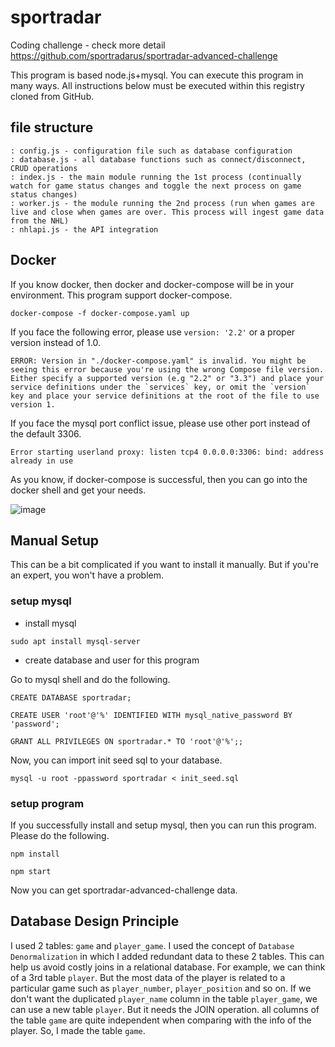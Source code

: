 # sportradar

Coding challenge - check more detail https://github.com/sportradarus/sportradar-advanced-challenge

This program is based node.js+mysql.
You can execute this program in many ways.
All instructions below must be executed within this registry cloned from GitHub.

## file structure

```
: config.js - configuration file such as database configuration
: database.js - all database functions such as connect/disconnect, CRUD operations
: index.js - the main module running the 1st process (continually watch for game status changes and toggle the next process on game status changes)
: worker.js - the module running the 2nd process (run when games are live and close when games are over. This process will ingest game data from the NHL)
: nhlapi.js - the API integration
```

## Docker

If you know docker, then docker and docker-compose will be in your environment.
This program support docker-compose.

`docker-compose -f docker-compose.yaml up`

If you face the following error, please use `version: '2.2'` or a proper version instead of 1.0.

```
ERROR: Version in "./docker-compose.yaml" is invalid. You might be seeing this error because you're using the wrong Compose file version. Either specify a supported version (e.g "2.2" or "3.3") and place your service definitions under the `services` key, or omit the `version` key and place your service definitions at the root of the file to use version 1.
```

If you face the mysql port conflict issue, please use other port instead of the default 3306.

```
Error starting userland proxy: listen tcp4 0.0.0.0:3306: bind: address already in use
```

As you know, if docker-compose is successful, then you can go into the docker shell and get your needs.

![image](https://user-images.githubusercontent.com/43288800/232275073-079c5fe9-a28d-46ed-bcea-f47022add61a.png)

## Manual Setup

This can be a bit complicated if you want to install it manually.
But if you're an expert, you won't have a problem.

### setup mysql

- install mysql

`sudo apt install mysql-server`

- create database and user for this program

Go to mysql shell and do the following.

`CREATE DATABASE sportradar;`

`CREATE USER 'root'@'%' IDENTIFIED WITH mysql_native_password BY 'password';`

`GRANT ALL PRIVILEGES ON sportradar.* TO 'root'@'%';;`

Now, you can import init seed sql to your database.

`mysql -u root -ppassword sportradar < init_seed.sql`

### setup program

If you successfully install and setup mysql, then you can run this program.
Please do the following.

`npm install`

`npm start`

Now you can get sportradar-advanced-challenge data.

## Database Design Principle
I used 2 tables: `game` and `player_game`.
I used the concept of `Database Denormalization` in which I added redundant data to these 2 tables.
This can help us avoid costly joins in a relational database.
For example, we can think of a 3rd table `player`.
But the most data of the player is related to a particular game such as `player_number`, `player_position` and so on.
If we don't want the duplicated `player_name` column in the table `player_game`, we can use a new table `player`. But it needs the JOIN operation.
all columns of the table `game` are quite independent when comparing with the info of the player.
So, I made the table `game`.
